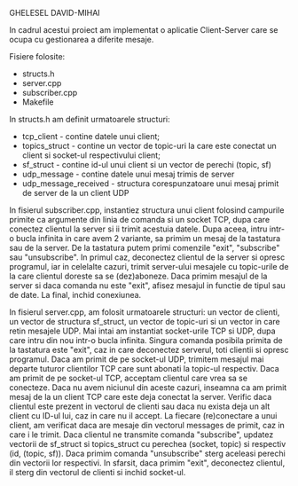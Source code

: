 GHELESEL DAVID-MIHAI

In cadrul acestui proiect am implementat o aplicatie Client-Server care se ocupa cu gestionarea a diferite mesaje.

Fisiere folosite:
- structs.h
- server.cpp
- subscriber.cpp
- Makefile

In structs.h am definit urmatoarele structuri: 
- tcp_client - contine datele unui client;
- topics_struct - contine un vector de topic-uri la care este conectat un client si socket-ul respectivului client;
- sf_struct - contine id-ul unui client si un vector de perechi (topic, sf)
- udp_message - contine datele unui mesaj trimis de server
- udp_message_received - structura corespunzatoare unui mesaj primit de server de la un client UDP

In fisierul subscriber.cpp, instantiez structura unui client folosind campurile primite ca argumente din linia de comanda si un socket TCP, dupa care conectez clientul la server si ii trimit acestuia datele. Dupa aceea, intru intr-o bucla infinita in care avem 2 variante, sa primim un mesaj de la tastatura sau de la server. De la tastatura putem primi comenzile "exit", "subscribe" sau "unsubscribe". In primul caz, deconectez clientul de la server si opresc programul, iar in celelalte cazuri, trimit server-ului mesajele cu topic-urile de la care clientul doreste sa se (dez)aboneze. Daca primim mesajul de la server si daca comanda nu este "exit", afisez mesajul in functie de tipul sau de date. La final, inchid conexiunea.

In fisierul server.cpp, am folosit urmatoarele structuri: un vector de clienti, un vector de structura sf_struct, un vector de topic-uri si un vector in care retin mesajele UDP. Mai intai am instantiat socket-urile TCP si UDP, dupa care intru din nou intr-o bucla infinita. Singura comanda posibila primita de la tastatura este "exit", caz in care deconectez serverul, toti clientii si opresc programul. Daca am primit de pe socket-ul UDP, trimitem mesajul mai departe tuturor clientilor TCP care sunt abonati la topic-ul respectiv. Daca am primit de pe socket-ul TCP, acceptam clientul care vrea sa se conecteze. Daca nu avem niciunul din aceste cazuri, inseamna ca am primit mesaj de la un client TCP care este deja conectat la server. Verific daca clientul este prezent in vectorul de clienti sau daca nu exista deja un alt client cu ID-ul lui, caz in care nu il accept. La fiecare (re)conectare a unui client, am verificat daca are mesaje din vectorul messages de primit, caz in care i le trimit. Daca clientul ne transmite comanda "subscribe", updatez vectorii de sf_struct si topics_struct cu perechea (socket, topic) si respectiv (id, (topic, sf)). Daca primim comanda "unsubscribe" sterg aceleasi perechi din vectorii lor respectivi. In sfarsit, daca primim "exit", deconectez clientul, il sterg din vectorul de clienti si inchid socket-ul.